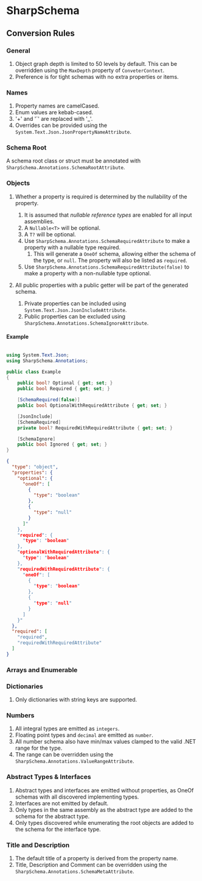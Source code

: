 # SharpSchema

## Conversion Rules

### General

1. Object graph depth is limited to 50 levels by default. This can be overridden using the `MaxDepth` property of `ConveterContext`.
1. Preference is for tight schemas with no extra properties or items.

### Names

1. Property names are camelCased.
1. Enum values are kebab-cased.
1. '+' and '`' are replaced with '_'.
1. Overrides can be provided using the `System.Text.Json.JsonPropertyNameAttribute`.

### Schema Root

A schema root class or struct must be annotated with `SharpSchema.Annotations.SchemaRootAttribute`.

### Objects

1. Whether a property is required is determined by the nullability of the property.
    1. It is assumed that *nullable reference types* are enabled for all input assemblies.
    1. A `Nullable<T>` will be optional.
    1. A `T?` will be optional.
    1. Use `SharpSchema.Annotations.SchemaRequiredAttribute` to make a property with a nullable type required.
        1. This will generate a `OneOf` schema, allowing either the schema of the type, or `null`. The property will also be listed as `required`. 
    1. Use `SharpSchema.Annotations.SchemaRequiredAttribute(false)` to make a property with a non-nullable type optional.

1. All public properties with a public getter will be part of the generated schema.
    1. Private properties can be included using `System.Text.Json.JsonIncludeAttribute`.
    1. Public properties can be excluded using `SharpSchema.Annotations.SchemaIgnoreAttribute`.

#### Example

```csharp

using System.Text.Json;
using SharpSchema.Annotations;

public class Example
{
    public bool? Optional { get; set; }
    public bool Required { get; set; }

    [SchemaRequired(false)]
    public bool OptionalWithRequiredAttribute { get; set; }

    [JsonInclude]
    [SchemaRequired]
    private bool? RequiredWithRequiredAttribute { get; set; }

    [SchemaIgnore]
    public bool Ignored { get; set; }
}
```

```json
{
  "type": "object",
  "properties": {
    "optional": {
      "oneOf": [
        {
          "type": "boolean"
        },
        {
          "type": "null"
        }
      ]"
    },
    "required": {
      "type": "boolean"
    },
    "optionalWithRequiredAttribute": {
      "type": "boolean"
    },
    "requiredWithRequiredAttribute": {
      "oneOf": [
        {
          "type": "boolean"
        },
        {
          "type": "null"
        }
      ]
    }"
  },
  "required": [
    "required",
    "requiredWithRequiredAttribute"
  ]
}
```


### Arrays and Enumerable

### Dictionaries

1. Only dictionaries with string keys are supported.

### Numbers

1. All integral types are emitted as `integers`.
1. Floating point types and `decimal` are emitted as `number`.
1. All number schema also have min/max values clamped to the valid .NET range for the type.
  1. The range can be overridden using the `SharpSchema.Annotations.ValueRangeAttribute`.

### Abstract Types & Interfaces

1. Abstract types and interfaces are emitted without properties, as OneOf schemas with all discovered implementing types.
1. Interfaces are not emitted by default.
1. Only types in the same assembly as the abstract type are added to the schema for the abstract type.
1. Only types discovered while enumerating the root objects are added to the schema for the interface type.

### Title and Description

1. The default title of a property is derived from the property name.
1. Title, Description and Comment can be overridden using the `SharpSchema.Annotations.SchemaMetaAttribute`.

